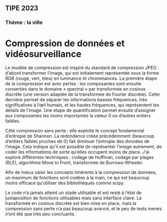 ## TIPE 2023
### Thème : la ville
# Compression de données et vidéosurveillance

Le modèle de compression est inspiré du standard de compression JPEG : d’abord transformer l’image, qui est initialement représentée sous la forme RGB (rouge, vert, bleu) en luminance et chrominances. La première étape de la compression est avec pertes : les composantes sont ensuite converties dans le domaine « spectral » par transformée en cosinus discrète (une version adaptée de la transformée de Fourier discrète). Cette dernière permet de séparer les informations basses fréquences, très significatives à l’œil humain, et les hautes fréquences, qui représentent les détails de l’image. Une étape de quantification permet ensuite d’assigner aux composantes les moins importantes la valeur 0 ou d’autres entiers faibles.

Côté compression sans perte : elle exploite le concept fondamental d’entropie de Shannon. La redondance créée précédemment (beaucoup d’entiers faibles proches de 0) fait diminuer l’entropie des données de l’image. Cela indique qu’il est possible de représenter l’image autrement, de coder les informations de sorte qu’elles occupent moins de place. J’ai exploré différentes techniques : codage de Huffman, codage par plages (RLE), algorithme Move to Front, transformée de Burrows-Wheeler.

Afin de mieux saisir les concepts inhérents à la compression de données, un maximum de fonctions sont codées à la main, ce qui est beaucoup moins efficace qu’utiliser des bibliothèques comme scipy.


Le code n’a jamais atteint un stade utilisable et est resté à l’état de juxtaposition de fonctions utilisables mais sans interface claire. La transformée en cosinus discrète est bien mise en place, mais la compression sans perte n’a pas beaucoup avancé, et le peu de tests menés n’ont été que très peu concluants.
